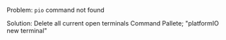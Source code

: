 Problem:
    `pio` command not found

Solution:
    Delete all current open terminals
    Command Pallete; "platformIO new terminal"